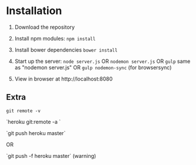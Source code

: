 # Installation
1. Download the repository
2. Install npm modules: `npm install`
3. Install bower dependencies `bower install`
4. Start up the server:
 `node server.js` OR  `nodemon server.js` OR `gulp` same as "nodemon server.js" OR `gulp nodemon-sync` (for browsersync)
 
5. View in browser at http://localhost:8080

## Extra
`git remote -v`
<p>`heroku git:remote -a <melhoreme>`
<p>`git push heroku master`
<p>OR
<p>`git push -f heroku master` (warning)